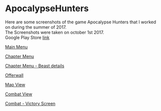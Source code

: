 # ApocalypseHunters

Here are some screenshots of the game Apocalypse Hunters that I worked on during the summer of 2017.  
The Screenshots were taken on october 1st 2017.  
Google Play Store [link](https://play.google.com/store/apps/details?id=com.ApocalypseHunters.AHUnity&hl=en-GB&ah=LkBUZoMUHcADpZiNEw1Xc9Xokr8)

[Main Menu](Screenshots/01_MainMenu.png)

[Chapter Menu](Screenshots/02_ChapterMenu.png)

[Chapter Menu - Beast details](Screenshots/03_ChapterMenu-CardDetails.png)

[Offerwall](Screenshots/04_Offerwall.png)

[Map View](Screenshots/05_Map.png)

[Combat View](Screenshots/06_Combat.png)

[Combat - Victory Screen](Screenshots/07_Combat-VictoryScreen.png)
